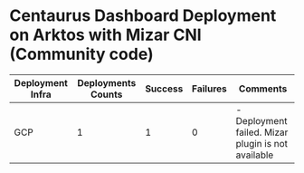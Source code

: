 # Centaurus Dashboard Deployment on Arktos with Mizar CNI (Community code)

Deployment Infra | Deployments Counts | Success | Failures | Comments
--- | --- | --- | --- | ---
GCP | 1 | 1 | 0|-Deployment failed. Mizar plugin is not available
